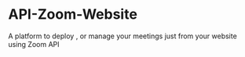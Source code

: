 # API-Zoom-Website
A platform to deploy , or manage your meetings just from your website using Zoom API
